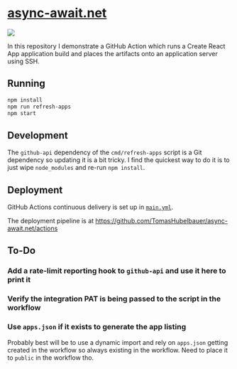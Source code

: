 # [async-await.net](https://async-await.net)

![](https://github.com/tomashubelbauer/async-await.net/workflows/cd/badge.svg)

In this repository I demonstrate a GitHub Action which runs a Create React App
application build and places the artifacts onto an application server using SSH.

## Running

```sh
npm install
npm run refresh-apps
npm start
```

## Development

The `github-api` dependency of the `cmd/refresh-apps` script is a Git dependency
so updating it is a bit tricky. I find the quickest way to do it is to just wipe
`node_modules` and re-run `npm install`.

## Deployment

GitHub Actions continuous delivery is set up in
[`main.yml`](.github/workflows/mail.yml).

The deployment pipeline is at
https://github.com/TomasHubelbauer/async-await.net/actions

## To-Do

### Add a rate-limit reporting hook to `github-api` and use it here to print it

### Verify the integration PAT is being passed to the script in the workflow

### Use `apps.json` if it exists to generate the app listing

Probably best will be to use a dynamic import and rely on `apps.json` getting
created in the workflow so always existing in the workflow. Need to place it to
`public` in the workflow tho.
